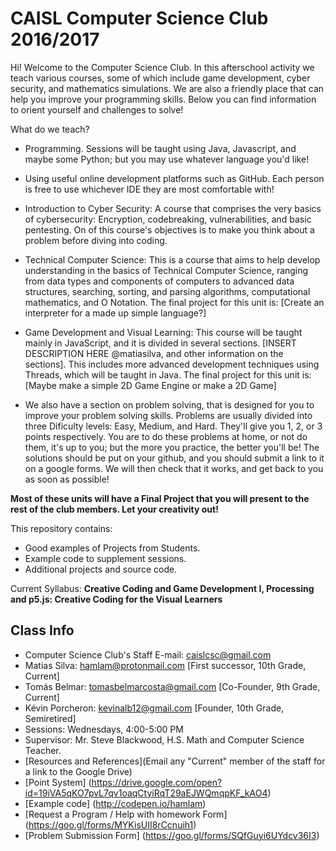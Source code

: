 CAISL Computer Science Club 2016/2017
======================================

Hi! Welcome to the Computer Science Club. In this afterschool activity we teach various courses, some of which include game development, cyber security, and mathematics simulations. We are also a friendly place that can help you improve your programming skills. Below you can find information to orient yourself and challenges to solve!

What do we teach?
 * Programming. Sessions will be taught using Java, Javascript, and maybe some Python; but you may use whatever language you'd like!
 
 * Using useful online development platforms such as GitHub. Each person is free to use whichever IDE they are most comfortable with!
 
 * Introduction to Cyber Security: A course that comprises the very basics of cybersecurity: Encryption, codebreaking, vulnerabilities,    and basic pentesting. On of this course's objectives is to make you think about a problem before diving into coding.
 
 * Technical Computer Science: This is a course that aims to help develop understanding in the basics of Technical Computer Science,        ranging from data types and components of computers to advanced data structures, searching, sorting, and parsing algorithms,            computational mathematics, and O Notation. The final project for this unit is: [Create an interpreter for a made up simple language?]
 
 * Game Development and Visual Learning: This course will be taught mainly in JavaScript, and it is divided in several sections. [INSERT    DESCRIPTION HERE @matiasilva, and other information on the sections]. This includes more advanced development techniques using          Threads, which will be taught in Java. The final project for this unit is: [Maybe make a simple 2D Game Engine or make a 2D Game]
 
 * We also have a section on problem solving, that is designed for you to improve your problem solving skills. Problems are usually        divided into three Dificulty levels: Easy, Medium, and Hard. They'll give you 1, 2, or 3 points respectively. You are to do these        problems at home, or not do them, it's up to you; but the more you practice, the better you'll be!
   The solutions should be put on your github, and you should submit a link to it on a google forms. We will then check that it works,      and get back to you as soon as possible!
 
 **Most of these units will have a Final Project that you will present to the rest of the club members. Let your creativity out!**

This repository contains:

  * Good examples of Projects from Students.
  * Example code to supplement sessions.
  * Additional projects and source code.
  
Current Syllabus: __Creative Coding and Game Development I, Processing and p5.js: Creative Coding for the Visual Learners__

Class Info
----------
* Computer Science Club's Staff E-mail: caislcsc@gmail.com
* Matias Silva: hamlam@protonmail.com [First successor, 10th Grade, Current]
* Tomás Belmar: tomasbelmarcosta@gmail.com [Co-Founder, 9th Grade, Current]
* Kévin Porcheron: kevinalb12@gmail.com [Founder, 10th Grade, Semiretired]
* Sessions: Wednesdays, 4:00-5:00 PM 
* Supervisor: Mr. Steve Blackwood, H.S. Math and Computer Science Teacher.
* [Resources and References](Email any "Current" member of the staff for a link to the Google Drive)
* [Point System] (https://drive.google.com/open?id=19iVA5qKO7pvL7qv1oaqCtyiRqT29aEJWQmqpKF_kAO4)
* [Example code] (http://codepen.io/hamlam)
* [Request a Program / Help with homework Form] (https://goo.gl/forms/MYKisUII8rCcnuih1)
* [Problem Submission Form] (https://goo.gl/forms/SQfGuyi6UYdcv36I3)
